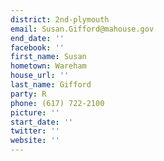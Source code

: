 ```yaml
---
district: 2nd-plymouth
email: Susan.Gifford@mahouse.gov
end_date: ''
facebook: ''
first_name: Susan
hometown: Wareham
house_url: ''
last_name: Gifford
party: R
phone: (617) 722-2100
picture: ''
start_date: ''
twitter: ''
website: ''
---
```

